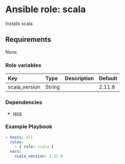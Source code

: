 # Ansible role: scala
Installs scala.

## Requirements
None.

### Role variables
|Key|Type|Description|Default|
|:--|:---|:----------|:------|
|scala_version|String||2.11.8|

### Dependencies
+ [java](https://github.com/shomatan/ansible-java.git)

### Example Playbook

```yaml
- hosts: all
  roles:
    - { role: scala }
  vars:
    scala_version: 2.12.0

```
